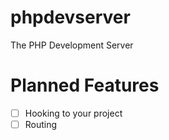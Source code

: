 # phpdevserver
The PHP Development Server

# Planned Features

- [ ] Hooking to your project
- [ ] Routing